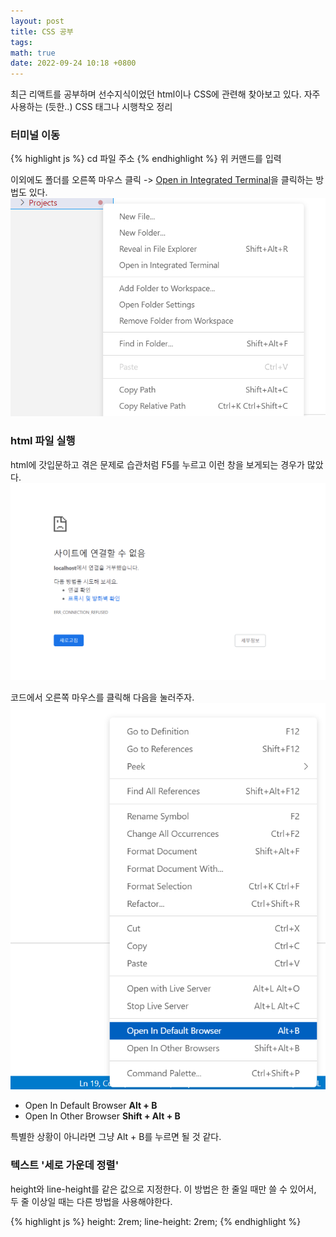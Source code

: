 ```yaml
---
layout: post
title: CSS 공부
tags: 
math: true
date: 2022-09-24 10:18 +0800
---
```


최근 리액트를 공부하며 선수지식이었던 html이나 CSS에 관련해 찾아보고 있다. 자주 사용하는 (듯한..) CSS 태그나 시행착오 정리

### 터미널 이동
{% highlight js %}
cd 파일 주소
{% endhighlight %}
위 커맨드를 입력

이외에도 폴더를 오른쪽 마우스 클릭 -> <u>Open in Integrated Terminal</u>을 클릭하는 방법도 있다.
![capture](/assets/2/1.png)


### html 파일 실행
html에 갓입문하고 겪은 문제로 습관처럼 F5를 누르고 이런 창을 보게되는 경우가 많았다.
![capture](/assets/2/2.png)

코드에서 오른쪽 마우스를 클릭해 다음을 눌러주자.
![capture](/assets/2/3.png)
<ul>
<li>Open In Default Browser <b>Alt + B</b></li>
<li>Open In Other Browser <b>Shift + Alt + B</b></li>
</ul>
특별한 상황이 아니라면 그냥 Alt + B를 누르면 될 것 같다.


### 텍스트 '세로 가운데 정렬'
height와 line-height를 같은 값으로 지정한다. 이 방법은 한 줄일 때만 쓸 수 있어서, 두 줄 이상일 때는 다른 방법을 사용해야한다.

{% highlight js %}
	height: 2rem;
    line-height: 2rem;
{% endhighlight %}


